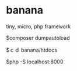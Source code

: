 # banana
tiny, micro, php framework

$composer dumpautoload

$ｃｄ banana/htdocs

$php -S localhost:8000
